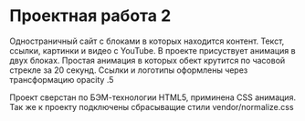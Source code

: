 # Проектная работа 2

Одностраничный сайт с блоками в которых находится контент. Текст, ссылки, картинки и видео с YouTube. В проекте присуствует анимация в двух блоках. Простая анимация в которых обект крутится по часовой стрекле за 20 секунд. Ссылки и логотипы оформлены через трансформацию opacity .5

Проект сверстан по БЭМ-технологии HTML5, приминена CSS анимация. Так же к проекту подключены сбрасыващие стили vendor/normalize.css


